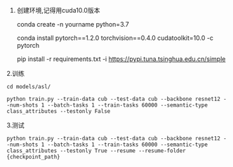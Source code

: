 
 1. 创建环境,记得用cuda10.0版本
  
    conda create -n yourname python=3.7
 
    conda install pytorch==1.2.0 torchvision==0.4.0 cudatoolkit=10.0 -c pytorch
    
    pip install -r requirements.txt -i https://pypi.tuna.tsinghua.edu.cn/simple

 2.训练
 
    cd models/asl/
    
    python train.py --train-data cub --test-data cub --backbone resnet12 --num-shots 1 --batch-tasks 1 --train-tasks 60000 --semantic-type class_attributes --testonly False
 
 3.测试
 
    python train.py --train-data cub --test-data cub --backbone resnet12 --num-shots 1 --batch-tasks 1 --train-tasks 60000 --semantic-type class_attributes --testonly True --resume --resume-folder {checkpoint_path}

  
